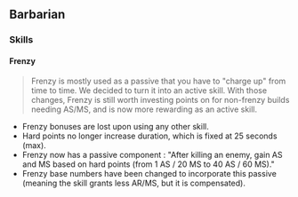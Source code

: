 ## Barbarian

### Skills

#### Frenzy

> Frenzy is mostly used as a passive that you have to "charge up" from time to time. We decided to turn it into an active skill. With those changes, Frenzy is still worth investing points on for non-frenzy builds needing AS/MS, and is now more rewarding as an active skill.

- Frenzy bonuses are lost upon using any other skill.
- Hard points no longer increase duration, which is fixed at 25 seconds (max).
- Frenzy now has a passive component : "After killing an enemy, gain AS and MS based on hard points (from 1 AS / 20 MS to 40 AS / 60 MS)."
- Frenzy base numbers have been changed to incorporate this passive (meaning the skill grants less AR/MS, but it is compensated).
